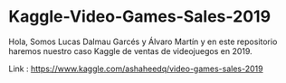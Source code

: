# Kaggle-Video-Games-Sales-2019
Hola, 
Somos Lucas Dalmau Garcés y Álvaro Martín y en este repositorio haremos nuestro caso Kaggle de ventas de videojuegos en 2019.

Link : https://www.kaggle.com/ashaheedq/video-games-sales-2019 
